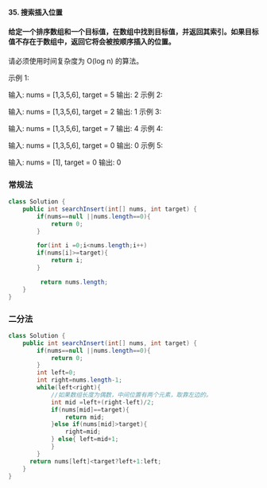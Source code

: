 

#### 35. 搜索插入位置

#### 给定一个排序数组和一个目标值，在数组中找到目标值，并返回其索引。如果目标值不存在于数组中，返回它将会被按顺序插入的位置。

请必须使用时间复杂度为 O(log n) 的算法。

 

示例 1:

输入: nums = [1,3,5,6], target = 5
输出: 2
示例 2:

输入: nums = [1,3,5,6], target = 2
输出: 1
示例 3:

输入: nums = [1,3,5,6], target = 7
输出: 4
示例 4:

输入: nums = [1,3,5,6], target = 0
输出: 0
示例 5:

输入: nums = [1], target = 0
输出: 0

### 常规法

```java
class Solution {
    public int searchInsert(int[] nums, int target) {
        if(nums==null ||nums.length==0){
            return 0;
        }

        for(int i =0;i<nums.length;i++)
        if(nums[i]>=target){
            return i;
        }

         return nums.length;
    }
}
```

### 二分法

```java
class Solution {
    public int searchInsert(int[] nums, int target) {
        if(nums==null ||nums.length==0){
            return 0;
        }
        int left=0;
        int right=nums.length-1;
        while(left<right){
            //如果数组⻓度为偶数，中间位置有两个元素，取靠左边的。
            int mid =left+(right-left)/2;
            if(nums[mid]==target){
                return mid;
            }else if(nums[mid]>target){
                right=mid;
            } else{ left=mid+1;
            }
        }
      return nums[left]<target?left+1:left;
    }
}
```

